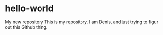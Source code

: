 # hello-world
My new repository
This is my repository. I am Denis, and just trying to figur out this Github thing.
